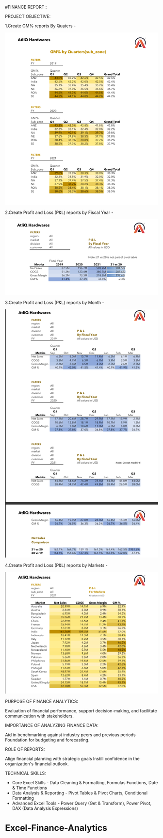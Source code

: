 #FINANCE REPORT :

PROJECT OBJECTIVE:

  1.Create GM% reports By Quaters -

  
  ![Image_Alt](https://github.com/Suriyapriya-S/Excel-Finance-Analytics/blob/1b2ee7dc9e06d0b6b0402a6f4a3b5af6370d3801/Screenshot%202025-07-20%20134350.png) 
  
  2.Create  Profit and Loss (P&L) reports by Fiscal Year - 
  
  
  ![Image_Alt](https://github.com/Suriyapriya-S/Excel-Finance-Analytics/blob/6ff9caef782be762795802ae8bba91d6fcc3fb70/Screenshot%202025-07-20%20134648.png)

  3.Create Profit and Loss (P&L) reports by Month -

  
  ![Image_Alt](https://github.com/Suriyapriya-S/Excel-Finance-Analytics/blob/c7d516d64a8718c60a7c65b390e323d7ede65e06/Screenshot%202025-07-20%20135057.png)

  4.Create Profit and Loss (P&L) reports by Markets -


  ![Image_Alt](https://github.com/Suriyapriya-S/Excel-Finance-Analytics/blob/e0aedf3f3e5a3bf94834b7e223843869d8563291/Screenshot%202025-07-20%20135306.png)
 
 
 PURPOSE OF FINANCE ANALYTICS:
 
  Evaluation of financial performance, support decision-making, and facilitate communication with stakeholders.

 IMPORTANCE OF ANALYZING FINANCE DATA:
 
  Aid in benchmarking against industry peers and previous periods Foundation for budgeting and forecasting.

 ROLE OF REPORTS: 
 
   Align financial planning with strategic goals Instill confidence in the organization's financial outlook.

TECHNICAL SKILLS:
       
   * Core Excel Skills - Data Cleaning & Formatting, Formulas Functions, Date & Time Functions
   * Data Analysis & Reporting - Pivot Tables & Pivot Charts, Conditional Formatting
   * Advanced Excel Tools - Power Query (Get & Transform), Power Pivot, DAX (Data Analysis Expressions)
# Excel-Finance-Analytics
